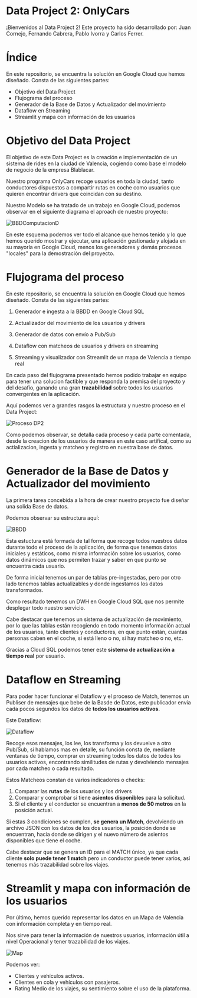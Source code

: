 
# Data Project 2: OnlyCars

¡Bienvenidos al Data Project 2! Este proyecto ha sido desarrollado por: Juan Cornejo, Fernando Cabrera, Pablo Ivorra y Carlos Ferrer.

# Índice

En este repositorio, se encuentra la solución en Google Cloud que hemos diseñado. Consta de las siguientes partes:
- Objetivo del Data Project
- Flujograma del proceso
- Generador de la Base de Datos y Actualizador del movimiento
- Dataflow en Streaming
- Streamlit y mapa con información de los usuarios


# Objetivo del Data Project 
El objetivo de este Data Project es la creación e implementación de un sistema de rides en la ciudad de Valencia, cogiendo como base el modelo de negocio de la empresa Blablacar.

Nuestro programa OnlyCars recoge usuarios en toda la ciudad, tanto conductores dispuestos a compartir rutas en coche como usuarios que quieren encontrar drivers que coincidan con su destino.

Nuestro Modelo se ha tratado de un trabajo en Google Cloud, podemos observar en el siguiente diagrama el aproach de nuestro proyecto:

![BBDComputacionD](/images/Computacion.png)

En este esquema podemos ver todo el alcance que hemos tenido y lo que hemos querido mostrar y ejecutar, una aplicación gestionada y alojada en su mayoría en Google Cloud, menos los generadores y demás procesos "locales" para la demostración del proyecto.

# Flujograma del proceso

En este repositorio, se encuentra la solución en Google Cloud que hemos diseñado. Consta de las siguientes partes:

1. Generador e ingesta a la BBDD en Google Cloud SQL

2. Actualizador del movimiento de los usuarios y drivers

3. Generador de datos con envío a Pub/Sub

4. Dataflow con matcheos de usuarios y drivers en streaming

5. Streaming y visualizador con Streamlit de un mapa de Valencia a tiempo real

En cada paso del flujograma presentado hemos podido trabajar en equipo para tener una solucion factible y que responda la premisa del proyecto y del desafío, ganando una gran **trazabilidad** sobre todos los usuarios convergentes en la aplicación.

Aquí podemos ver a grandes rasgos la estructura y nuestro proceso en el Data Project:

![Proceso DP2](/images/Proceso.png)

Como podemos observar, se detalla cada proceso y cada parte comentada, desde la creacion de los usuarios de manera en este caso artifical, como su actializacion, ingesta y matcheo y registro en nuestra base de datos.


# Generador de la Base de Datos y Actualizador del movimiento

La primera tarea concebida a la hora de crear nuestro proyecto fue diseñar una solida Base de datos.

Podemos observar su estructura aquí:

![BBDD](/images/BBDD.png)

Esta estuctura está formada de tal forma que recoge todos nuestros datos durante todo el proceso de la aplicación, de forma que tenemos datos iniciales y estáticos, como misma información sobre los usuarios, como datos dinámicos que nos permiten trazar y saber en que punto se encuentra cada usuario.

De forma inicial tenemos un par de tablas pre-ingestadas, pero por otro lado tenemos tablas actualizables y donde ingestamos los datos transformados.

Como resultado tenemos un DWH en Google Cloud SQL que nos permite desplegar todo nuestro servicio.

Cabe destacar que tenemos un sistema de actualización de movimiento, por lo que las tablas están recogiendo en todo momento información actual de los usuarios, tanto clientes y conductores, en que punto están, cuantas personas caben en el coche, si está lleno o no, si hay matcheo o no, etc.

Gracias a Cloud SQL podemos tener este **sistema de actualización a tiempo real** por usuario.


# Dataflow en Streaming

Para poder hacer funcionar el Dataflow y el proceso de Match, tenemos un Publiser de mensajes que bebe de la Basde de Datos, este publicador envia cada pocos segundos los datos de **todos los usuarios activos**.

Este Dataflow: 

![Dataflow](/images/Dataflow.png)

Recoge esos mensajes, los lee, los transforma y los devuelve a otro Pub/Sub, si hablamos mas en detalle, su función consta de, mediante ventanas de tiempo, comprar en streaming todos los datos de todos los usuarios activos, encontrando similitudes de rutas y devolviendo mensajes por cada matcheo o cada resultado.

Estos Matcheos constan de varios indicadores o checks:

1. Comparar las **rutas** de los usuarios y los drivers
2. Comparar y comprobar si tiene **asientos disponibles** para la solicitud.
3. Si el cliente y el conductor se encuentran a **menos de 50 metros** en la posición actual.

Si estas 3 condiciones se cumplen, **se genera un Match**, devolviendo un archivo JSON con los datos de los dos usuarios, la posición donde se encuentran, hacia donde se dirigen y el nuevo número de asientos disponibles que tiene el coche.

Cabe destacar que se genera un ID para el MATCH único, ya que cada cliente **solo puede tener 1 match** pero un conductor puede tener varios, así tenemos más trazabilidad sobre los viajes. 

# Streamlit y mapa con información de los usuarios

Por último, hemos querido representar los datos en un Mapa de Valencia con información completa y en tiempo real.

Nos sirve para tener la información de nuestros usuarios, información útil a nivel Operacional y tener trazabilidad de los viajes.

![Map](/images/Map.png)


Podemos ver: 
- Clientes y vehículos activos.
- Clientes en cola y vehículos con pasajeros.
- Rating Medio de los viajes, su sentimiento sobre el uso de la plataforma.
  